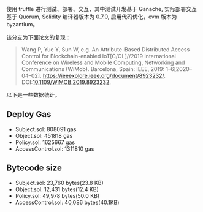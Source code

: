 使用 truffle 进行测试、部署、交互，其中测试开发基于 Ganache, 实际部署交互基于 Quorum, Solidity 编译器版本为 0.7.0, 启用代码优化，evm 版本为 byzantium。

该分支为下面论文的复现：

> Wang P, Yue Y, Sun W, e.g. An Attribute-Based Distributed Access Control for Blockchain-enabled IoT[C/OL]//2019 International Conference on Wireless and Mobile Computing, Networking and Communications (WiMob). Barcelona, Spain: IEEE, 2019: 1–6[2020–04–02]. https://ieeexplore.ieee.org/document/8923232/. DOI:[10.1109/WiMOB.2019.8923232](https://doi.org/10.1109/WiMOB.2019.8923232).


以下是一些数据统计。

## Deploy Gas

- Subject.sol: 808091 gas
- Object.sol: 451818 gas
- Policy.sol: 1625667 gas
- AccessControl.sol: 1311810 gas

## Bytecode size

- Subject.sol: 23,760 bytes(23.8 KB)
- Object.sol: 12,431 bytes(12.4 KB) 
- Policy.sol: 49,978 bytes(50.0 KB)
- AccessControl.sol: 40,086 bytes(40.1KB)